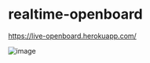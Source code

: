 # realtime-openboard
https://live-openboard.herokuapp.com/

![image](https://user-images.githubusercontent.com/101042725/158471521-73eb1384-8340-4faa-8afd-a92ab4d3359f.png)
